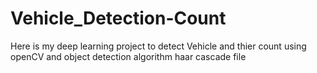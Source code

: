 # Vehicle_Detection-Count
Here is my deep learning project to detect Vehicle and thier count using openCV and object detection algorithm haar cascade file
